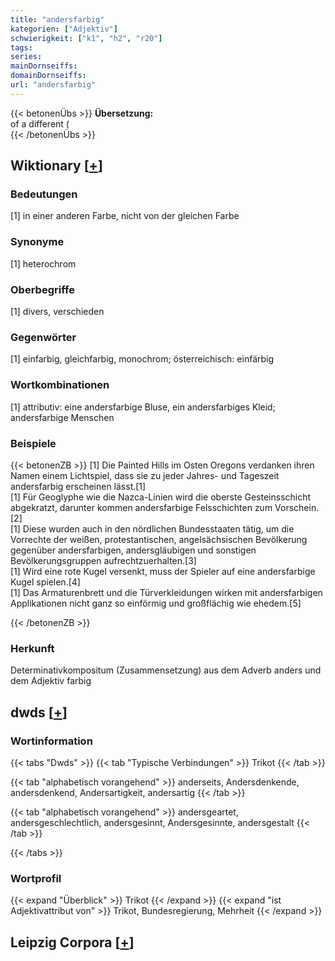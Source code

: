 ```yaml
---
title: "andersfarbig"
kategorien: ["Adjektiv"]
schwierigkeit: ["k1", "h2", "r20"]
tags:
series:
mainDornseiffs:
domainDornseiffs:
url: "andersfarbig"
---
```


{{< betonenÜbs >}}
**Übersetzung:**  
of a different (  
{{< /betonenÜbs >}}

## Wiktionary [[+](https://de.wiktionary.org/wiki/andersfarbig)]

### Bedeutungen
[1] in einer anderen Farbe, nicht von der gleichen Farbe  

### Synonyme
[1] heterochrom  

### Oberbegriffe
[1] divers, verschieden  

### Gegenwörter
[1] einfarbig, gleichfarbig, monochrom; österreichisch: einfärbig  

### Wortkombinationen
[1] attributiv: eine andersfarbige Bluse, ein andersfarbiges Kleid; andersfarbige Menschen  

### Beispiele
{{< betonenZB >}}
[1] Die Painted Hills im Osten Oregons verdanken ihren Namen einem Lichtspiel, dass sie zu jeder Jahres- und Tageszeit andersfarbig erscheinen lässt.[1]  
[1] Für Geoglyphe wie die Nazca-Linien wird die oberste Gesteinsschicht abgekratzt, darunter kommen andersfarbige Felsschichten zum Vorschein.[2]  
[1] Diese wurden auch in den nördlichen Bundesstaaten tätig, um die Vorrechte der weißen, protestantischen, angelsächsischen Bevölkerung gegenüber andersfarbigen, andersgläubigen und sonstigen Bevölkerungsgruppen aufrechtzuerhalten.[3]  
[1] Wird eine rote Kugel versenkt, muss der Spieler auf eine andersfarbige Kugel spielen.[4]  
[1] Das Armaturenbrett und die Türverkleidungen wirken mit andersfarbigen Applikationen nicht ganz so einförmig und großflächig wie ehedem.[5]  

{{< /betonenZB >}}
### Herkunft
Determinativkompositum (Zusammensetzung) aus dem Adverb anders und dem Adjektiv farbig  



## dwds [[+](https://www.dwds.de/wb/andersfarbig)]

### Wortinformation
{{< tabs "Dwds" >}}
{{< tab "Typische Verbindungen" >}}
Trikot
{{< /tab >}}

{{< tab "alphabetisch vorangehend" >}}
anderseits, Andersdenkende, andersdenkend, Andersartigkeit, andersartig
{{< /tab >}}

{{< tab "alphabetisch vorangehend" >}}
andersgeartet, andersgeschlechtlich, andersgesinnt, Andersgesinnte, andersgestalt
{{< /tab >}}

{{< /tabs >}}

### Wortprofil
{{< expand "Überblick" >}} Trikot {{< /expand >}}
{{< expand "ist Adjektivattribut von" >}} Trikot, Bundesregierung, Mehrheit {{< /expand >}}

## Leipzig Corpora [[+](https://corpora.uni-leipzig.de/en/res?word=andersfarbig&corpusId=deu_newscrawl-public_2018)]

